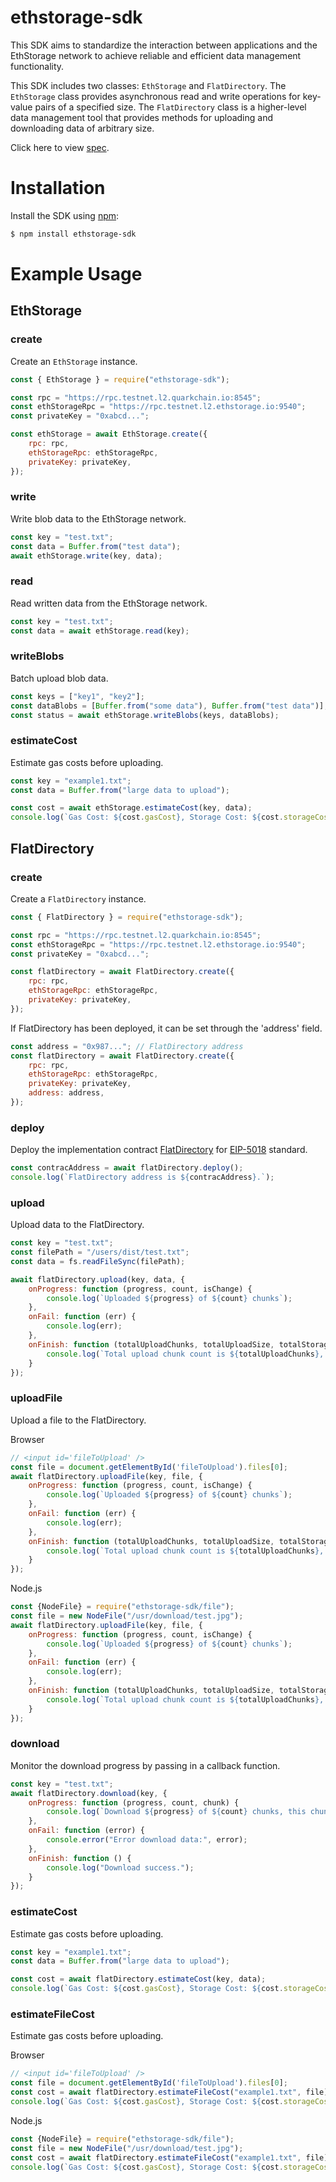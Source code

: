 # ethstorage-sdk

This SDK aims to standardize the interaction between applications and the EthStorage network to achieve reliable and
efficient data management functionality.

This SDK includes two classes: `EthStorage` and `FlatDirectory`.
The `EthStorage` class provides asynchronous read and write operations for key-value pairs of a specified size.
The `FlatDirectory` class is a higher-level data management tool that provides methods for uploading and downloading
data of arbitrary size.

Click here to view [spec](https://github.com/ethstorage/ethstorage-sdk/sepc.md).

# Installation

Install the SDK using [npm](https://www.npmjs.com/package/ethstorage-sdk):

```bash
$ npm install ethstorage-sdk
```

# Example Usage

## EthStorage

### create

Create an `EthStorage` instance.

```js
const { EthStorage } = require("ethstorage-sdk");

const rpc = "https://rpc.testnet.l2.quarkchain.io:8545";
const ethStorageRpc = "https://rpc.testnet.l2.ethstorage.io:9540";
const privateKey = "0xabcd...";

const ethStorage = await EthStorage.create({
    rpc: rpc,
    ethStorageRpc: ethStorageRpc,
    privateKey: privateKey,
});
```

### write

Write blob data to the EthStorage network.

```js
const key = "test.txt";
const data = Buffer.from("test data");
await ethStorage.write(key, data);
```

### read

Read written data from the EthStorage network.

```js
const key = "test.txt";
const data = await ethStorage.read(key);
```

### writeBlobs

Batch upload blob data.

```js
const keys = ["key1", "key2"];
const dataBlobs = [Buffer.from("some data"), Buffer.from("test data")];
const status = await ethStorage.writeBlobs(keys, dataBlobs);
```

### estimateCost

Estimate gas costs before uploading.

```js
const key = "example1.txt";
const data = Buffer.from("large data to upload");

const cost = await ethStorage.estimateCost(key, data);
console.log(`Gas Cost: ${cost.gasCost}, Storage Cost: ${cost.storageCost}`);
```


## FlatDirectory

### create

Create a `FlatDirectory` instance.

```js
const { FlatDirectory } = require("ethstorage-sdk");

const rpc = "https://rpc.testnet.l2.quarkchain.io:8545";
const ethStorageRpc = "https://rpc.testnet.l2.ethstorage.io:9540";
const privateKey = "0xabcd...";

const flatDirectory = await FlatDirectory.create({
    rpc: rpc,
    ethStorageRpc: ethStorageRpc,
    privateKey: privateKey,
});
```

If FlatDirectory has been deployed, it can be set through the 'address' field.

```js
const address = "0x987..."; // FlatDirectory address
const flatDirectory = await FlatDirectory.create({
    rpc: rpc,
    ethStorageRpc: ethStorageRpc,
    privateKey: privateKey,
    address: address,
});
```

### deploy

Deploy the implementation
contract [FlatDirectory](https://github.com/ethstorage/evm-large-storage/blob/master/contracts/examples/FlatDirectory.sol)
for [EIP-5018](https://eips.ethereum.org/EIPS/eip-5018) standard.

```js
const contracAddress = await flatDirectory.deploy();
console.log(`FlatDirectory address is ${contracAddress}.`);
```

### upload

Upload data to the FlatDirectory.

```js
const key = "test.txt";
const filePath = "/users/dist/test.txt";
const data = fs.readFileSync(filePath);

await flatDirectory.upload(key, data, {
    onProgress: function (progress, count, isChange) {
        console.log(`Uploaded ${progress} of ${count} chunks`);
    },
    onFail: function (err) {
        console.log(err);
    },
    onFinish: function (totalUploadChunks, totalUploadSize, totalStorageCost) {
        console.log(`Total upload chunk count is ${totalUploadChunks}, size is ${totalUploadSize}, storage cost is ${totalStorageCost}`);
    }
});
```

### uploadFile

Upload a file to the FlatDirectory.

Browser
```javascript
// <input id='fileToUpload' />
const file = document.getElementById('fileToUpload').files[0];
await flatDirectory.uploadFile(key, file, {
    onProgress: function (progress, count, isChange) {
        console.log(`Uploaded ${progress} of ${count} chunks`);
    },
    onFail: function (err) {
        console.log(err);
    },
    onFinish: function (totalUploadChunks, totalUploadSize, totalStorageCost) {
        console.log(`Total upload chunk count is ${totalUploadChunks}, size is ${totalUploadSize}, storage cost is ${totalStorageCost}`);
    }
});
```

Node.js
```javascript
const {NodeFile} = require("ethstorage-sdk/file");
const file = new NodeFile("/usr/download/test.jpg");
await flatDirectory.uploadFile(key, file, {
    onProgress: function (progress, count, isChange) {
        console.log(`Uploaded ${progress} of ${count} chunks`);
    },
    onFail: function (err) {
        console.log(err);
    },
    onFinish: function (totalUploadChunks, totalUploadSize, totalStorageCost) {
        console.log(`Total upload chunk count is ${totalUploadChunks}, size is ${totalUploadSize}, storage cost is ${totalStorageCost}`);
    }
});
```

### download

Monitor the download progress by passing in a callback function.

```js
const key = "test.txt";
await flatDirectory.download(key, {
    onProgress: function (progress, count, chunk) {
        console.log(`Download ${progress} of ${count} chunks, this chunk is ${chunk.toString()}`);
    },
    onFail: function (error) {
        console.error("Error download data:", error);
    },
    onFinish: function () {
        console.log("Download success.");
    }
});
```

### estimateCost

Estimate gas costs before uploading.

```js
const key = "example1.txt";
const data = Buffer.from("large data to upload");

const cost = await flatDirectory.estimateCost(key, data);
console.log(`Gas Cost: ${cost.gasCost}, Storage Cost: ${cost.storageCost}`);
```

### estimateFileCost

Estimate gas costs before uploading.

Browser
```javascript
// <input id='fileToUpload' />
const file = document.getElementById('fileToUpload').files[0];
const cost = await flatDirectory.estimateFileCost("example1.txt", file);
console.log(`Gas Cost: ${cost.gasCost}, Storage Cost: ${cost.storageCost}`);
```

Node.js
```javascript
const {NodeFile} = require("ethstorage-sdk/file");
const file = new NodeFile("/usr/download/test.jpg");
const cost = await flatDirectory.estimateFileCost("example1.txt", file);
console.log(`Gas Cost: ${cost.gasCost}, Storage Cost: ${cost.storageCost}`);
```
